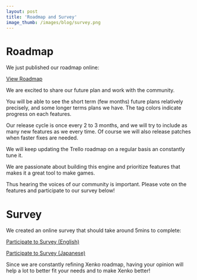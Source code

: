 ```yaml
---
layout: post
title: 'Roadmap and Survey'
image_thumb: /images/blog/survey.png
---
```


<h1>Roadmap</h1>
We just published our roadmap online:

<a href="https://trello.com/b/FwbjOjjB" target="_blank" class="readon">View Roadmap</a>

We are excited to share our future plan and work with the community.

You will be able to see the short term (few months) future plans relatively precisely, and some longer terms plans we have. The tag colors indicate progress on each features. 

Our release cycle is once every 2 to 3 months, and we will try to include as many new features as we every time. Of course we will also release patches when faster fixes are needed.

We will keep updating the Trello roadmap on a regular basis an constantly tune it.

We are passionate about building this engine and prioritize features that makes it a great tool to make games.

Thus hearing the voices of our community is important. Please vote on the features and participate to our survey below!

<h1>Survey</h1>
We created an online survey that should take around 5mins to complete:

<a href="https://www.surveymonkey.com/r/paradox-beta" target="_blank" class="readon">Participate to Survey (English)</a>

<a href="https://www.surveymonkey.com/r/YGD8VYH" target="_blank" class="readon">Participate to Survey (Japanese)</a>

Since we are constantly refining Xenko roadmap, having your opinion will help a lot to better fit your needs and to make Xenko better!
